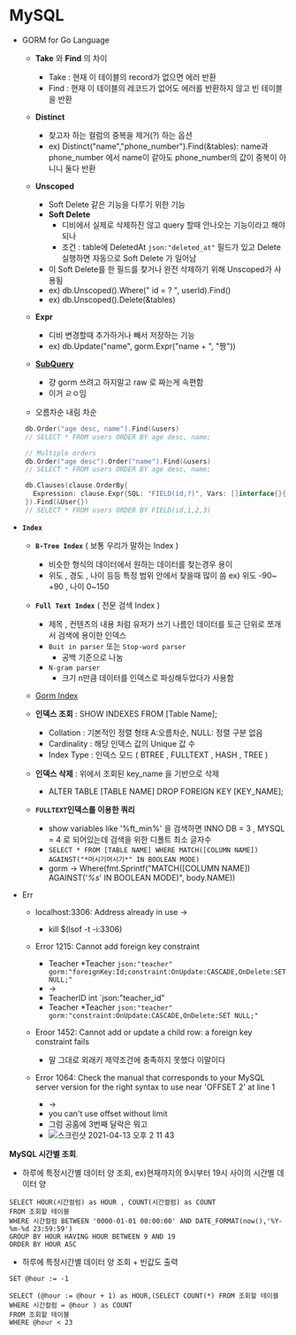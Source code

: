 # MySQL

- GORM for Go Language
    - **Take** 와 **Find** 의 차이 
        - Take : 현재 이 테이블의 record가 없으면 에러 반환
        - Find : 현재 이 테이블의 레코드가 없어도 에러를 반환하지 않고 빈 테이블을 반환 
    - **Distinct** 
        - 찾고자 하는 컬럼의 중복을 제거(?) 하는 옵션 
        - ex) Distinct("name","phone_number").Find(&tables): name과 phone_number 에서 name이 같아도 phone_number의 값이 중복이 아니니 둘다 반환   
    - **Unscoped**
        - Soft Delete 같은 기능을 다루기 위한 기능 
        - **Soft Delete** 
            - 디비에서 실제로 삭제하진 않고 query 할때 안나오는 기능이라고 해야 되나
            - 조건 : table에 DeletedAt `json:"deleted_at"` 필드가 있고 Delete 실행하면 자동으로 Soft Delete 가 일어남  
        - 이 Soft Delete를 한 필드를 찾거나 완전 삭제하기 위해 Unscoped가 사용됨
        - ex) db.Unscoped().Where(" id = ? ", userId).Find()
        - ex) db.Unscoped().Delete(&tables)
    - **Expr** 
        - 디비 변경할때 추가하거나 빼서 저장하는 기능
        - ex) db.Update("name", gorm.Expr("name + ", "짱"))
    - [**SubQuery**](https://snowple.tistory.com/360)
        - 걍 gorm 쓰려고 하지말고 raw 로 짜는게 속편함  
        - 이거 ㄹㅇ임    

    - 오름차순 내림 차순
    
```go
    db.Order("age desc, name").Find(&users)
    // SELECT * FROM users ORDER BY age desc, name;

    // Multiple orders
    db.Order("age desc").Order("name").Find(&users)
    // SELECT * FROM users ORDER BY age desc, name;

    db.Clauses(clause.OrderBy{
      Expression: clause.Expr{SQL: "FIELD(id,?)", Vars: []interface{}{[]int{1, 2, 3}}, WithoutParentheses: true},
    }).Find(&User{})
    // SELECT * FROM users ORDER BY FIELD(id,1,2,3)
```

- **`Index`**
    - **`B-Tree Index`** ( 보통 우리가 말하는 Index ) 
        - 비슷한 형식의 데이터에서 원하는 데이터를 찾는경우 용이
        - 위도 , 경도 , 나이 등등 특정 범위 안에서 찾을때 많이 씀 ex) 위도 -90~ +90 , 나이 0~150  
    - **`Full Text Index`** ( 전문 검색 Index )
        - 제목 , 컨텐츠의 내용 처럼 유저가 쓰기 나름인 데이터를 토근 단위로 쪼개서 검색에 용이한 인덱스  
        - `Buit in parser` 또는 `Stop-word parser`
            - 공백 기준으로 나눔
        - `N-gram parser`
            - 크기 n만큼 데이터를 인덱스로 파싱해두었다가 사용함    
    - [Gorm Index](https://gorm.io/es_ES/docs/indexes.html)
    - **인덱스 조회** : SHOW INDEXES FROM [Table Name];
        - Collation : 기본적인 정렬 형태 A:오름차순, NULL: 정렬 구분 없음
        - Cardinality : 해당 인덱스 값의 Unique 값 수
        - Index Type : 인덱스 모드 ( BTREE , FULLTEXT , HASH , TREE )    
    - **인덱스 삭제** : 위에서 조회된 key_name 을 기반으로 삭제 
        - ALTER TABLE [TABLE NAME] DROP FOREIGN KEY [KEY_NAME];
    
    - **`FULLTEXT`인덱스를 이용한 쿼리**
        - show variables like '%ft_min%' 을 검색하면 INNO DB = 3 , MYSQL = 4 로 되어있는데 검색을 위한 디폴트 최소 글자수
        - `SELECT * FROM [TABLE NAME] WHERE MATCH([COLUMN NAME]) AGAINST("*머시기머시기*" IN BOOLEAN MODE)`
        - gorm -> Where(fmt.Sprintf("MATCH([COLUMN NAME]) AGAINST('*%s*' IN BOOLEAN MODE)", body.NAME))



- Err
    - localhost:3306: Address already in use -> 
        - kill $(lsof -t -i:3306)
    
    - Error 1215: Cannot add foreign key constraint
        - Teacher *Teacher `json:"teacher" gorm:"foreignKey:Id;constraint:OnUpdate:CASCADE,OnDelete:SET NULL;"`
        - -> 
        - TeacherID int `json:"teacher_id"
        - Teacher *Teacher `json:"teacher" gorm:"constraint:OnUpdate:CASCADE,OnDelete:SET NULL;"`
    - Eroor 1452:  Cannot add or update a child row: a foreign key constraint fails
        - 말 그대로 외래키 제약조건에 충족하지 못했다 이말이다
        
    - Error 1064: Check the manual that corresponds to your MySQL server version for the right syntax to use near 'OFFSET 2' at line 1
        - ->
        - you can't use offset without limit 
        - 그럼 공홈에 3번째 달락은 뭐고 
        - ![스크린샷 2021-04-13 오후 2 11 43](https://user-images.githubusercontent.com/56465854/114499986-2e277d00-9c62-11eb-914c-cfab1ebd80b1.png)


  

**MySQL 시간별 조회**. 
- 하루에 특정시간별 데이터 양 조회, ex)현재까지의 9시부터 19시 사이의 시간별 데이터 양 
```mysql
SELECT HOUR(시간컬럼) as HOUR , COUNT(시간컬럼) as COUNT
FROM 조회할 테이블
WHERE 시간컬럼 BETWEEN '0000-01-01 00:00:00' AND DATE_FORMAT(now(),'%Y-%m-%d 23:59:59')
GROUP BY HOUR HAVING HOUR BETWEEN 9 AND 19
ORDER BY HOUR ASC
```

- 하루에 특정시간별 데이터 양 조회 + 빈값도 출력 
```mysql
SET @hour := -1

SELECT (@hour := @hour + 1) as HOUR,(SELECT COUNT(*) FROM 조회할 테이블 WHERE 시간컬럼 = @hour ) as COUNT
FROM 조회할 테이블
WHERE @hour < 23
```
